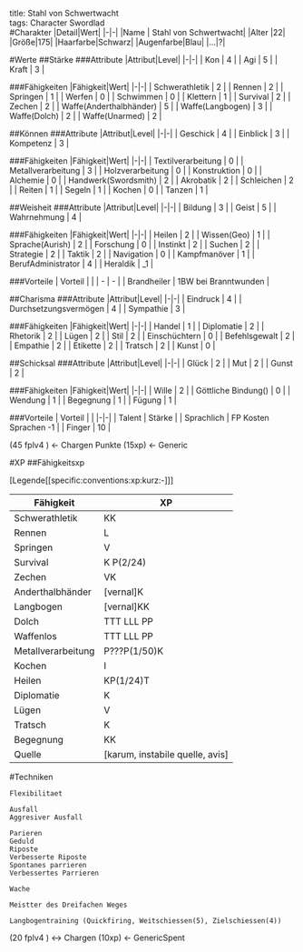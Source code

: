 title: Stahl von Schwertwacht  
tags: Character Swordlad  
#Charakter
|Detail|Wert|
|-|-|
|Name | Stahl von Schwertwacht|
|Alter |22|
|Größe|175|
|Haarfarbe|Schwarz|
|Augenfarbe|Blau|
|...|?|

#Werte
##Stärke
###Attribute
|Attribut|Level|
|-|-|
| Kon | 4 |
| Agi | 5 |
| Kraft | 3 |

###Fähigkeiten
|Fähigkeit|Wert|
|-|-|
| Schwerathletik | 2 |
| Rennen | 2 |
| Springen | 1 |
| Werfen | 0 |
| Schwimmen | 0 |
| Klettern | 1 |
| Survival | 2 |
| Zechen | 2 |
| Waffe(Anderthalbhänder) | 5 |
| Waffe(Langbogen) | 3 |
| Waffe(Dolch) | 2 |
| Waffe(Unarmed) | 2 |

##Können
###Attribute 
|Attribut|Level|
|-|-|
| Geschick | 4 |
| Einblick | 3 |
| Kompetenz | 3 |

###Fähigkeiten
|Fähigkeit|Wert|
|-|-|
| Textilverarbeitung | 0 |
| Metallverarbeitung | 3 |
| Holzverarbeitung | 0 |
| Konstruktion | 0 |
| Alchemie | 0 |
| Handwerk(Swordsmith) | 2 |
| Akrobatik | 2 |
| Schleichen | 2 |
| Reiten | 1 |
| Segeln | 1 |
| Kochen | 0 |
| Tanzen | 1 |

##Weisheit
###Attribute
|Attribut|Level|
|-|-|
| Bildung | 3 |
| Geist | 5 |
| Wahrnehmung | 4 |

###Fähigkeiten
|Fähigkeit|Wert|
|-|-|
| Heilen | 2 |
| Wissen(Geo) | 1 |
| Sprache(Aurish) | 2 |
| Forschung | 0 |
| Instinkt | 2 |
| Suchen | 2 |
| Strategie | 2 |
| Taktik | 2 |
| Navigation | 0 |
| Kampfmanöver | 1 |
| BerufAdministrator | 4 |
| Heraldik | _1 |

###Vorteile
| Vorteil | |
| - | - |
| Brandheiler | 1BW bei Branntwunden | 

##Charisma
###Attribute
|Attribut|Level|
|-|-|
| Eindruck | 4 |
| Durchsetzungsvermögen | 4 |
| Sympathie | 3 |

###Fähigkeiten
|Fähigkeit|Wert|
|-|-|
| Handel | 1 |
| Diplomatie | 2 |
| Rhetorik | 2 |
| Lügen | 2 |
| Stil | 2 |
| Einschüchtern | 0 |
| Befehlsgewalt | 2 |
| Empathie | 2 |
| Etikette | 2 |
| Tratsch | 2 |
| Kunst | 0 |

##Schicksal
###Attribute
|Attribut|Level|
|-|-|
| Glück | 2 |
| Mut | 2 |
| Gunst | 2 |

###Fähigkeiten
|Fähigkeit|Wert|
|-|-|
| Wille | 2 |
| Göttliche Bindung() | 0 |
| Wendung | 1 |
| Begegnung | 1 |
| Fügung | 1 |

###Vorteile
| Vorteil | |
|-|-|
| Talent | Stärke |
| Sprachlich | FP Kosten Sprachen -1 |
| Finger | 10 |

(45 fplv4 ) <- Chargen Punkte
(15xp) <- Generic

#XP
##Fähigkeitsxp

[Legende[[specific:conventions:xp:kurz:-]]]

|Fähigkeit|XP|
|-|-|
|Schwerathletik|KK|
|Rennen|L|
|Springen|V|
|Survival|K P(2/24)|
|Zechen|VK|
|Anderthalbhänder|[vernal]K|
|Langbogen|[vernal]KK|
|Dolch|TTT LLL PP|
|Waffenlos|TTT LLL PP|
|Metallverarbeitung|P???P(1/50)K|
|Kochen|I|
|Heilen|KP(1/24)T|
|Diplomatie|K|
|Lügen|V|
|Tratsch|K|
|Begegnung|KK|
|Quelle|[karum, instabile quelle, avis]|


#Techniken

	Flexibilitaet

	Ausfall
	Aggresiver Ausfall

	Parieren
	Geduld
	Riposte
	Verbesserte Riposte
	Spontanes parrieren
	Verbessertes Parrieren

	Wache

	Meistter des Dreifachen Weges

	Langbogentraining (Quickfiring, Weitschiessen(5), Zielschiessen(4))


(20 fplv4 ) <-> Chargen <Punkte>
(10xp) <- GenericSpent